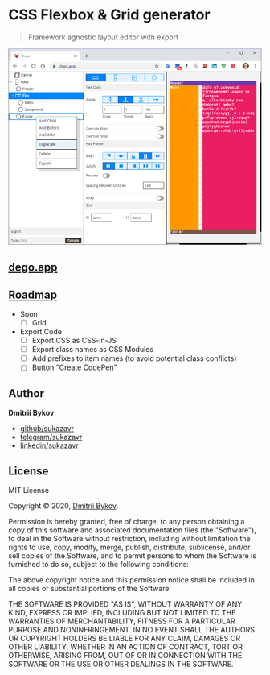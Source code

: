 # CSS Flexbox & Grid generator

> Framework agnostic layout editor with export

![Screenshot](https://github.com/sukazavr/dego.app/raw/master/public/demo.png)

## [dego.app](https://dego.app/)

## [Roadmap](https://www.producthunt.com/upcoming/dego-app/goals)

- Soon
  - [ ] Grid
- Export Code
  - [ ] Export CSS as CSS-in-JS
  - [ ] Export class names as CSS Modules
  - [ ] Add prefixes to item names (to avoid potential class conflicts)
  - [ ] Button "Create CodePen"

## Author

**Dmitrii Bykov**

- [github/sukazavr](https://github.com/sukazavr)
- [telegram/sukazavr](https://telegram.me/sukazavr)
- [linkedin/sukazavr](https://www.linkedin.com/in/sukazavr)

## License

MIT License

Copyright © 2020, [Dmitrii Bykov](https://sukazavr.ru).

Permission is hereby granted, free of charge, to any person obtaining a copy
of this software and associated documentation files (the "Software"), to deal
in the Software without restriction, including without limitation the rights
to use, copy, modify, merge, publish, distribute, sublicense, and/or sell
copies of the Software, and to permit persons to whom the Software is
furnished to do so, subject to the following conditions:

The above copyright notice and this permission notice shall be included in all
copies or substantial portions of the Software.

THE SOFTWARE IS PROVIDED "AS IS", WITHOUT WARRANTY OF ANY KIND, EXPRESS OR
IMPLIED, INCLUDING BUT NOT LIMITED TO THE WARRANTIES OF MERCHANTABILITY,
FITNESS FOR A PARTICULAR PURPOSE AND NONINFRINGEMENT. IN NO EVENT SHALL THE
AUTHORS OR COPYRIGHT HOLDERS BE LIABLE FOR ANY CLAIM, DAMAGES OR OTHER
LIABILITY, WHETHER IN AN ACTION OF CONTRACT, TORT OR OTHERWISE, ARISING FROM,
OUT OF OR IN CONNECTION WITH THE SOFTWARE OR THE USE OR OTHER DEALINGS IN THE
SOFTWARE.

